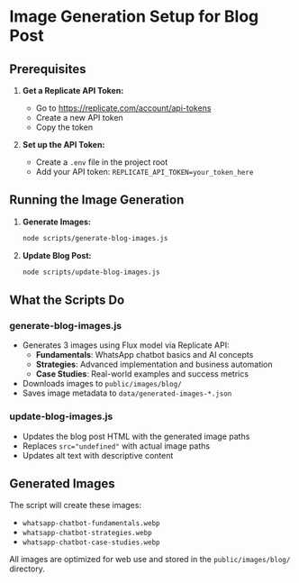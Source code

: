 # Image Generation Setup for Blog Post

## Prerequisites

1. **Get a Replicate API Token:**
   - Go to https://replicate.com/account/api-tokens
   - Create a new API token
   - Copy the token

2. **Set up the API Token:**
   - Create a `.env` file in the project root
   - Add your API token: `REPLICATE_API_TOKEN=your_token_here`

## Running the Image Generation

1. **Generate Images:**
   ```bash
   node scripts/generate-blog-images.js
   ```

2. **Update Blog Post:**
   ```bash
   node scripts/update-blog-images.js
   ```

## What the Scripts Do

### generate-blog-images.js
- Generates 3 images using Flux model via Replicate API:
  - **Fundamentals**: WhatsApp chatbot basics and AI concepts
  - **Strategies**: Advanced implementation and business automation
  - **Case Studies**: Real-world examples and success metrics
- Downloads images to `public/images/blog/`
- Saves image metadata to `data/generated-images-*.json`

### update-blog-images.js
- Updates the blog post HTML with the generated image paths
- Replaces `src="undefined"` with actual image paths
- Updates alt text with descriptive content

## Generated Images

The script will create these images:
- `whatsapp-chatbot-fundamentals.webp`
- `whatsapp-chatbot-strategies.webp` 
- `whatsapp-chatbot-case-studies.webp`

All images are optimized for web use and stored in the `public/images/blog/` directory.
